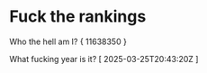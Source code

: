 # Fuck the rankings

Who the hell am I?
{ 11638350 }

What fucking year is it?
[ 2025-03-25T20:43:20Z ]
